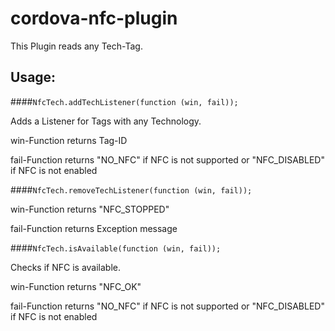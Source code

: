 # cordova-nfc-plugin
This Plugin reads any Tech-Tag.

Usage:
----------------------------------------------------
####`NfcTech.addTechListener(function (win, fail));`

Adds a Listener for Tags with any Technology.

win-Function returns Tag-ID

fail-Function returns 
    "NO_NFC" if NFC is not supported or
    "NFC_DISABLED" if NFC is not enabled
	
####`NfcTech.removeTechListener(function (win, fail));`

win-Function returns "NFC_STOPPED"

fail-Function returns Exception message

####`NfcTech.isAvailable(function (win, fail));`

Checks if NFC is available.

win-Function returns "NFC_OK"

fail-Function returns 
    "NO_NFC" if NFC is not supported or
    "NFC_DISABLED" if NFC is not enabled